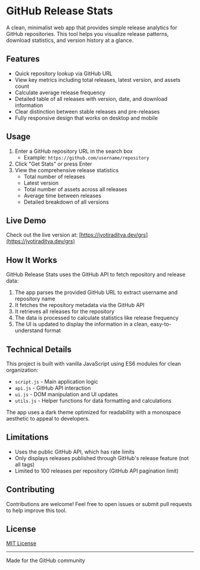 # GitHub Release Stats

A clean, minimalist web app that provides simple release analytics for GitHub repositories. This tool helps you visualize release patterns, download statistics, and version history at a glance.

## Features

- Quick repository lookup via GitHub URL
- View key metrics including total releases, latest version, and assets count
- Calculate average release frequency
- Detailed table of all releases with version, date, and download information
- Clear distinction between stable releases and pre-releases
- Fully responsive design that works on desktop and mobile

## Usage

1. Enter a GitHub repository URL in the search box
   - Example: `https://github.com/username/repository`
2. Click "Get Stats" or press Enter
3. View the comprehensive release statistics
   - Total number of releases
   - Latest version
   - Total number of assets across all releases
   - Average time between releases
   - Detailed breakdown of all versions

## Live Demo

Check out the live version at: [https://jyotiraditya.dev/grs](https://jyotiraditya.dev/grs)

## How It Works

GitHub Release Stats uses the GitHub API to fetch repository and release data:

1. The app parses the provided GitHub URL to extract username and repository name
2. It fetches the repository metadata via the GitHub API
3. It retrieves all releases for the repository
4. The data is processed to calculate statistics like release frequency
5. The UI is updated to display the information in a clean, easy-to-understand format

## Technical Details

This project is built with vanilla JavaScript using ES6 modules for clean organization:

- `script.js` - Main application logic
- `api.js` - GitHub API interaction
- `ui.js` - DOM manipulation and UI updates
- `utils.js` - Helper functions for data formatting and calculations

The app uses a dark theme optimized for readability with a monospace aesthetic to appeal to developers.

## Limitations

- Uses the public GitHub API, which has rate limits
- Only displays releases published through GitHub's release feature (not all tags)
- Limited to 100 releases per repository (GitHub API pagination limit)

## Contributing

Contributions are welcome! Feel free to open issues or submit pull requests to help improve this tool.

## License

[MIT License](LICENSE)

---

Made for the GitHub community
